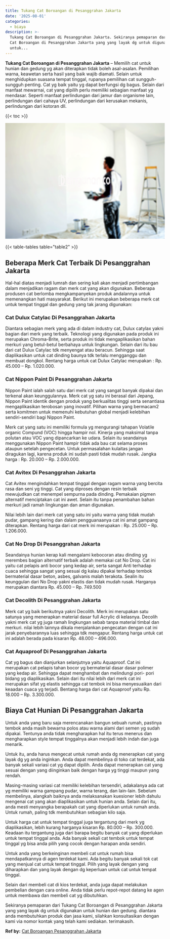 ```yaml
---
title: Tukang Cat Boroangan di Pesanggrahan Jakarta
date: '2025-08-01'
categories:
  - biaya
description: >-
  Tukang Cat Boroangan di Pesanggrahan Jakarta. Sekiranya pemaparan dari Tukang
  Cat Boroangan di Pesanggrahan Jakarta yang yang layak dg untuk digunakan
  untuk...
---
```


**Tukang Cat Boroangan di Pesanggrahan Jakarta** – Memilih cat untuk hunian dan gedung yg akan diterapkan tidak boleh asal-asalan. Pemilihan warna, keawetan serta hasil yang baik wajib diamati. Selain untuk menghidupkan suasana tempat tinggal, rupanya pemilihan cat sungguh-sungguh penting. Cat yg baik yaitu yg dapat berfungsi dg bagus. Selain dari manfaat mewarnai, cat yang dipilih perlu memiliki sebagian manfaat yg mendasar. Seperti manfaat perlindungan dari jamur dan organisme lain, perlindungan dari cahaya UV, perlindungan dari kerusakan mekanis, perlindungan dari kotoran dll.

{{< toc >}}

![Tukang Cat Boroangan di Pesanggrahan Jakarta](/images/jasa-cat-murah21.png)

{{< table-tables table="table2" >}}

## Beberapa Merk Cat Terbaik Di Pesanggrahan Jakarta

Hal-hal diatas menjadi lumrah dan sering kali akan menjadi pertimbangan dalam menjadikan ragam dan merk cat yang akan digunakan. Beberapa produsen cat berlomba mengkampanyekan produk andalannya untuk memenangkan hati masyarakat. Berikut ini merupakan beberapa merk cat untuk tempat tinggal dan gedung yang tak jarang digunakan:

### Cat Dulux Catylac Di Pesanggrahan Jakarta

Diantara sebagian merk yang ada di dalam industry cat, Dulux catylax yakni bagian dari merk yang terbaik. Teknologi yang digunakan pada produk ini merupakan Chroma-Brite, serta produk ini tidak mengaplikasikan bahan merkuri yang betul-betul berbahaya untuk lingkungan. Selain dari itu bau dari cat Dulux Catylac tdk menyengat atau beracun. Sehingga saat diaplikasikan untuk cat dinding baunya tdk terlalu mengganggu dan membuat dongkol. Rentang harga untuk cat Dulux Catylac merupakan : Rp. 45.000 – Rp. 1.020.000.

### Cat Nippon Paint Di Pesanggrahan Jakarta

Nippon Paint ialah salah satu dari merk cat yang sangat banyak dipakai dan terkenal akan keunggulannya. Merk cat yg satu ini berasal dari Jepang, Nippon Paint identik dengan produk yang berkualitas tinggi serta senantiasa mengaplikasikan terobosan yang inovatif. Pilihan warna yang bermacam2 serta komitmen untuk memenuhi kebutuhan global menjadi kelebihan sendiri-sendiri bagi Nippon Paint.

Merk cat yang satu ini memiliki formula yg mengurangi tahapan Volatile organic Compund (VOC) hingga hampir nol. Kinerja yang maksimal tanpa polutan atau VOC yang dipancarkan ke udara. Selain itu seandainya menggunakan Nippon Paint hampir tidak ada bau cat selama proses ataupun setelah pengecetan. Untuk permasalahan kulaitas jangan diragukan lagi, karena produk ini sudah pasti tidak mudah rusak. Jangka harga : Rp. 20.000 – Rp. 2.000.000.

### Cat Avitex Di Pesanggrahan Jakarta

Cat Avitex mengindahkan tempat tinggal dengan ragam warna yang bercita rasa dan seni yg tinggi. Cat yang diproses dengan resin terbaik mewujudkan cat menempel sempurna pada dinding. Pemakaian pigmen alternatif menciptakan cat ini awet. Selain itu tanpa penambahan bahan merkuri jadi ramah lingkungan dan aman digunakan.

Nilai lebih lain dari merk cat yang satu ini yaitu warna yang tidak mudah pudar, gampang kering dan dalam pengguanaanya cat ini amat gampang diterapkan. Rentang harga dari cat merk ini merupakan : Rp. 25.000 – Rp. 1.206.000.

### Cat No Drop Di Pesanggrahan Jakarta

Seandainya hunian kerap kali mengalami kebocoran atau dinding yg merembes bagian alternatif terbaik adalah memakai cat No Drop. Cat ini yaitu cat pelapis anti bocor yang kedap air, serta sangat Anti terhadap cuaca sehingga sangat yang sesuai dg kalau dipakai terhadap tembok bermaterial dasar beton, asbes, galvanis malah terakota. Sealin itu keunggulan dari No Drop yakni elastis dan tidak mudah rusak. Harganya merupakan diantara Rp. 45.000 – Rp. 749.500

### Cat Decolith Di Pesanggrahan Jakarta

Merk cat yg baik berikutnya yakni Decolith. Merk ini merupakan satu satunya yang menerapkan material dasar full Acrylic di kelasnya. Decolih yakni merk cat yg juga ramah lingkungan sebab tanpa material timbal dan merkuri. nilai lebih lainnya dikala menjalankan pengecatan dengan cat ini jarak penyebarannya luas sehingga tdk mengapur. Rentang harga untuk cat ini adalah berada pada kisaran Rp. 48.000 – 496.000.

### Cat Aquaproof Di Pesanggrahan Jakarta

Cat yg bagus dan dianjurkan selanjutnya yaitu Aquaproof. Cat ini merupakan cat pelapis tahan bocor yg bermaterial dasar dasar polimer yang kedap air. Sehingga dapat menghambat dan melindungi pori- pori bidang yg diaplikasikan. Selain dari itu nilai lebih dari merk cat ini merupakan sifat yg elastis sehingga cat tembok ini bisa menyesuaikan dari keaadan cuaca yg terjadi. Bentang harga dari cat Aquaproof yaitu Rp. 18.000 – Rp. 3.300.000.

## Biaya Cat Hunian Di Pesanggrahan Jakarta

Untuk anda yang baru saja merencanakan bangun sebuah rumah, pastinya tembok anda masih bewarna polos atau warna alami dari semen yg sudah dipakai. Tentunya anda tidak mengharapkan hal itu terus menerus dan mengharapkan style tempat tinggalnya akan menjadi lebih indah dan juga menarik.

Untuk itu, anda harus mengecat untuk rumah anda dg menerapkan cat yang layak dg yg anda inginkan. Anda dapat membelinya di toko cat terdekat, ada banyak sekali variasi cat yg dapat dipilih. Anda dapat menerapkan cat yang sesuai dengan yang diinginkan baik dengan harga yg tinggi maupun yang rendah.

Masing-masing variasi cat memiliki kelebihan tersendiri, adakalanya ada cat yg memiliki warna gampang pudar, warna terang, dan lain-lain. Sebelum membelinya, alangkah baiknya anda melaksanakan kuesioner lebih dahulu mengenai cat yang akan diaplikasikan untuk hunian anda. Selain dari itu, anda mesti menyangka berapakah cat yang diperlukan untuk rumah anda. Untuk rumah, paling tdk membutuhkan sebagian kilo saja.

Untuk harga cat untuk tempat tinggal juga tergantung dari merk yg diaplikasikan, lebih kurang harganya kisaran Rp. 80.000 – Rp. 300.000. Keadaan itu tergantung juga dari barapa begitu banyak cat yang diperlukan untuk tempat tinggal anda. Ada banyak sekali cat tembok untuk tempat tinggal yg bisa anda pilih yang cocok dengan harapan anda sendiri.

Untuk anda yang berkeinginan membeli cat untuk rumah bisa mendapatkannya di agen terdekat kami. Ada begitu banyak sekali tok cat yang menjual cat untuk tempat tinggal. Pilih yang layak dengan yang diharapkan dan yang layak dengan dg keperluan untuk cat untuk tempat tinggal.

Selain dari membeli cat di kios terdekat, anda juga dapat melakukan pembelian dengan cara online. Anda tidak perlu repot-repot datang ke agen untuk membawa dan membeli cat yg dibutuhkan.

Sekiranya pemaparan dari Tukang Cat Boroangan di Pesanggrahan Jakarta yang yang layak dg untuk digunakan untuk hunian dan gedung. diantara anda membutuhkan produk dan jasa kami, silahkan konsultasikan dengan kami via nomor kontak yang telah kami sediakan. terimakasih.

**Ref by:** [Cat Boroangan Pesanggrahan Jakarta](https://id.wikipedia.org/wiki/Cat)

